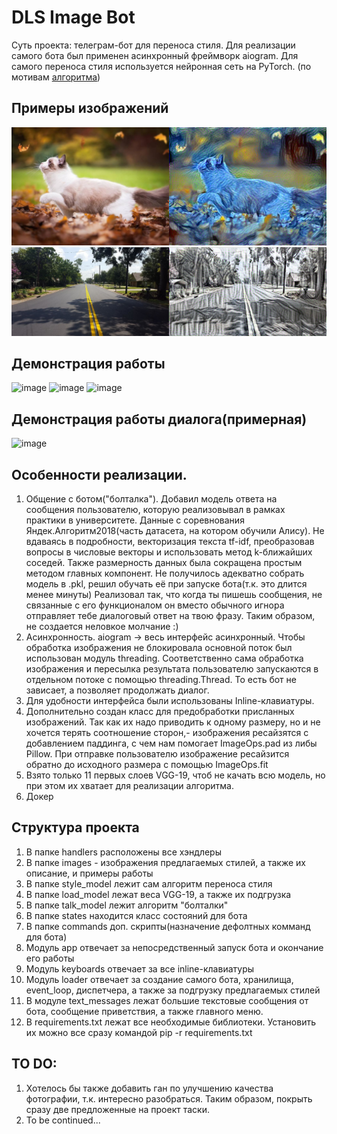 # DLS Image Bot

Суть проекта: телеграм-бот для переноса стиля. Для реализации самого бота был применен асинхронный фреймворк aiogram.
Для самого переноса стиля используется нейронная сеть на PyTorch.
(по мотивам [алгоритма](https://arxiv.org/abs/1508.06576))



## Примеры изображений

![This is an image](/images/examples/example_2.jpg)
![This is an image](/images/examples/example_3.jpg)

## Демонстрация работы

![image](https://user-images.githubusercontent.com/56544747/215350341-e12345f3-50bd-4588-815a-be8bbd2b0b31.png)
![image](https://user-images.githubusercontent.com/56544747/215350379-f8486ecd-a2f8-406b-86ea-c2cb5594dc03.png)
![image](https://user-images.githubusercontent.com/56544747/215350533-79a3b3a1-4447-44b3-898e-d7d77af6a221.png)

## Демонстрация работы диалога(примерная)
![image](https://user-images.githubusercontent.com/56544747/215350628-971964fd-d4f9-4384-b3d2-78fb047fc1c2.png)


## Особенности реализации.
1. Общение с ботом("болталка"). Добавил модель ответа на сообщения пользователю, которую реализовывал в рамках практики в университете. Данные с соревнования Яндек.Алгоритм2018(часть датасета, на котором обучили Алису). Не вдаваясь в подробности, векторизация текста tf-idf, преобразовав вопросы в числовые векторы и использовать метод k-ближайших соседей. Также размерность данных была сокращена простым методом главных компонент. 
Не получилось адекватно собрать модель в .pkl, решил обучать её при запуске бота(т.к. это длится менее минуты)
Реализовал так, что когда ты пишешь сообщения, не связанные с его функционалом он вместо обычного игнора отправляет тебе диалоговый ответ на твою фразу. Таким образом, не создается неловкое молчание :)
2. Асинхронность. aiogram -> весь интерфейс асинхронный. Чтобы обработка изображения не блокировала основной поток был использован модуль threading.
Соответственно сама обработка изображения и пересылка результата пользователю запускаются в отдельном потоке с помощью threading.Thread. То есть бот не зависает, а позволяет продолжать диалог. 
3. Для удобности интерфейса были использованы Inline-клавиатуры.
4. Дополнительно создан класс для предобработки присланных изображений. Так как их надо приводить к одному размеру, но и не хочется терять соотношение сторон,- изображения ресайзятся с добавлением паддинга, с чем нам помогает ImageOps.pad из либы Pillow. При отправке пользователю изображение ресайзится обратно до исходного размера с помощью ImageOps.fit
5. Взято только 11 первых слоев VGG-19, чтоб не качать всю модель, но при этом их хватает для реализации алгоритма.
6. Докер

## Структура проекта

1. В папке handlers расположены все хэндлеры
2. В папке images - изображения предлагаемых стилей, а также их описание, и примеры работы
3. В папке style_model лежит сам алгоритм переноса стиля 
4. В папке load_model лежат веса VGG-19, а также их подгрузка
5. В папке talk_model лежит алгоритм "болталки"
6. В папке states находится класс состояний для бота
7. В папке commands доп. скрипты(назначение дефолтных комманд для бота)
8. Модуль app отвечает за непосредственный запуск бота и окончание его работы
9. Модуль keyboards отвечает за все inline-клавиатуры
10. Модуль loader отвечает за создание самого бота, хранилища, event_loop, диспетчера, а также за подгрузку предлагаемых стилей
11. В модуле text_messages лежат большие текстовые сообщения от бота, сообщение приветствия, а также главного меню.
12. В requirements.txt лежат все необходимые библиотеки. Установить их можно все сразу командой pip -r requirements.txt

## TO DO:

1. Хотелось бы также добавить ган по улучшению качества фотографии, т.к. интересно разобраться. Таким образом, покрыть сразу две предложенные на проект таски.
2. To be continued...


